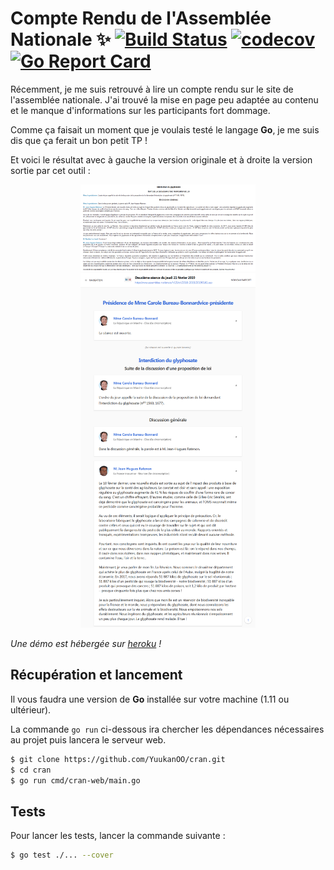 Compte Rendu de l'Assemblée Nationale ✨ [![Build Status](https://travis-ci.org/YuukanOO/cran.svg?branch=master)](https://travis-ci.org/YuukanOO/cran) [![codecov](https://codecov.io/gh/YuukanOO/cran/branch/master/graph/badge.svg)](https://codecov.io/gh/YuukanOO/cran) [![Go Report Card](https://goreportcard.com/badge/github.com/YuukanOO/cran)](https://goreportcard.com/report/github.com/YuukanOO/cran)
===

Récemment, je me suis retrouvé à lire un compte rendu sur le site de l'assemblée nationale. J'ai trouvé la mise en page peu adaptée au contenu et le manque d'informations sur les participants fort dommage.

Comme ça faisait un moment que je voulais testé le langage **Go**, je me suis dis que ça ferait un bon petit TP !

Et voici le résultat avec à gauche la version originale et à droite la version sortie par cet outil :

<div align="center">
  <img src="source.png" width="280px"></img>
  <img src="pretty.png" width="280px"></img>
</div>

*Une démo est hébergée sur [heroku](https://powerful-scrubland-26285.herokuapp.com/) !*

## Récupération et lancement

Il vous faudra une version de **Go** installée sur votre machine (1.11 ou ultérieur).

La commande `go run` ci-dessous ira chercher les dépendances nécessaires au projet puis lancera le serveur web.

```bash
$ git clone https://github.com/YuukanOO/cran.git
$ cd cran
$ go run cmd/cran-web/main.go
```

## Tests

Pour lancer les tests, lancer la commande suivante :

```bash
$ go test ./... --cover
```